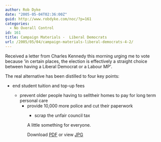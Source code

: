 ```yaml
---
author: Rob Dyke
date: "2005-05-04T02:36:00Z"
guid: http://www.robdyke.com/noc/?p=161
categories:
  - No Overall Control
id: 161
title: Campaign Materials -  Liberal Democrats
url: /2005/05/04/campaign-materials-liberal-democrats-4-2/
---
```

Received a letter from Charles Kennedy this morning urging me to vote because 'in certain places, the election is effectively a straight choice between having a Liberal Democrat or a Labour MP'.

The real alternative has been distilled to four key points:

  * end student tuition and top-up fees</p> 
      * prevent older people having to selltheir homes to pay for long term personal care 
          * provide 10,000 more police and cut their paperwork 
              * scrap the unfair council tax </ul> 
                A little something for everyone.
                
                Download [PDF](http://www.comwifinet.com/becampaign/libdem_letter3may.pdf) or view [JPG](http://www.comwifinet.com/becampaign/libdem_letter3may.jpg)
